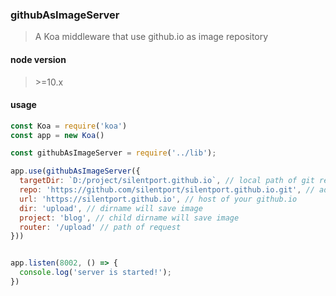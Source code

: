### githubAsImageServer

> A Koa middleware that use github.io as image repository
#### node version
> \>=10.x
#### usage

```javascript
const Koa = require('koa')
const app = new Koa()

const githubAsImageServer = require('../lib');

app.use(githubAsImageServer({
  targetDir: `D:/project/silentport.github.io`, // local path of git repo
  repo: 'https://github.com/silentport/silentport.github.io.git', // address of git repo
  url: 'https://silentport.github.io', // host of your github.io
  dir: 'upload', // dirname will save image
  project: 'blog', // child dirname will save image
  router: '/upload' // path of request
}))


app.listen(8002, () => {
  console.log('server is started!');
})

```

